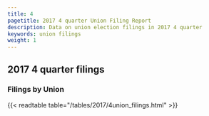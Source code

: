 ```yaml
---
title: 4
pagetitle: 2017 4 quarter Union Filing Report
description: Data on union election filings in 2017 4 quarter 
keywords: union filings
weight: 1
---
```


## 2017 4 quarter filings

### Filings by Union
{{< readtable table="/tables/2017/4union_filings.html" >}}
